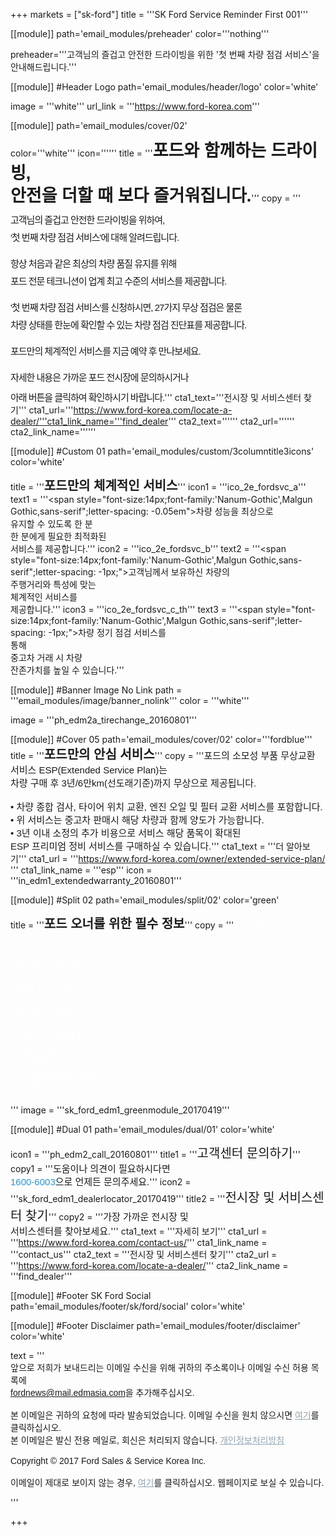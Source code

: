 
+++
markets = ["sk-ford"]
title = '''SK Ford Service Reminder First 001'''

[[module]]
path='email_modules/preheader'
color='''nothing'''

   preheader='''고객님의 즐겁고 안전한 드라이빙을 위한 '첫 번째 차량 점검 서비스'을 안내해드립니다.'''

[[module]] #Header Logo
path='email_modules/header/logo'
color='white'

  image = '''white'''
  url_link = '''https://www.ford-korea.com'''

[[module]]
path='email_modules/cover/02'

color='''white'''
icon=''''''
 title = '''<span style="font-Size:27px;line-height:36px;font-family:'Nanum Gothic',Malgun Gothic,sans-serif"><b>포드와 함께하는 드라이빙,<br />안전을 더할 때 보다 즐거워집니다.</b></span>'''
  copy = '''<span style="font-size:15px;line-height:14px;font-family:'Nanum Gothic',Malgun Gothic,sans-serif;letter-spacing: -1px;"><br /><br />고객님의 즐겁고 안전한 드라이빙을 위하여,<br /><br />'첫 번째 차량 점검 서비스'에 대해 알려드립니다.<br /><br /><br />항상 처음과 같은 최상의 차량 품질 유지를 위해<br /><br />포드 전문 테크니션이 업계 최고 수준의 서비스를 제공합니다.<br /><br /><br />'첫 번째 차량 점검 서비스'를 신청하시면, 27가지 무상 점검은 물론<br/><br />차량 상태를 한눈에 확인할 수 있는 차량 점검 진단표를 제공합니다.<br /><br /><br />포드만의 체계적인 서비스를 지금 예약 후 만나보세요.<br /><br /><br />자세한 내용은 가까운 포드 전시장에 문의하시거나<br /><br />아래 버튼을 클릭하여 확인하시기 바랍니다.</span>'''
cta1_text='''<span style="font-family:'Nanum Gothic',Malgun Gothic,sans-serif">전시장 및 서비스센터 찾기</span>'''
cta1_url='''https://www.ford-korea.com/locate-a-dealer/'''cta1_link_name='''find_dealer'''
cta2_text=''''''
cta2_url=''''''
cta2_link_name=''''''

[[module]] #Custom 01
path='email_modules/custom/3columntitle3icons'
color='white'

title = '''<span style="font-size:20px;font-family:'Nanum Gothic',Malgun Gothic,sans-serif"><b>포드만의 체계적인 서비스</b></span>'''
  icon1 = '''ico_2e_fordsvc_a'''
  text1 = '''<span style="font-size:14px;font-family:'Nanum-Gothic',Malgun Gothic,sans-serif";letter-spacing: -0.05em">차량 성능을 최상으로<br />유지할 수 있도록 한 분<br />한 분에게 필요한 최적화된<br />서비스를 제공합니다.</span>'''
  icon2 = '''ico_2e_fordsvc_b'''
  text2 = '''<span style="font-size:14px;font-family:'Nanum-Gothic',Malgun Gothic,sans-serif";letter-spacing: -1px;">고객님께서 보유하신 차량의<br />주행거리와 특성에 맞는<br />체계적인 서비스를<br />제공합니다.</span>'''
  icon3 = '''ico_2e_fordsvc_c_th'''
  text3 = '''<span style="font-size:14px;font-family:'Nanum-Gothic',Malgun Gothic,sans-serif";letter-spacing: -1px;">차량 정기 점검 서비스를<br />통해<br />중고차 거래 시 차량<br />잔존가치를 높일 수 있습니다.</span>'''

[[module]] #Banner Image No Link
path = '''email_modules/image/banner_nolink'''
color = '''white'''

  image = '''ph_edm2a_tirechange_20160801'''

[[module]] #Cover 05
path='email_modules/cover/02'
color='''fordblue'''
title = '''<span style="font-size:20px;font-family:'Nanum Gothic',Malgun Gothic,sans-serif"><b>포드만의 안심 서비스</b></span>'''
copy = '''<span style="font-size:15px;font-family:'Nanum-Gothic',Malgun Gothic,sans-serif">포드의 소모성 부품 무상교환 서비스 ESP(Extended Service Plan)는<br/>차량 구매 후 3년/6만km(선도래기준)까지 무상으로 제공됩니다.<br/><br/> &#8226; 차량 종합 검사, 타이어 위치 교환, 엔진 오일 및 필터 교환 서비스를 포함합니다.<br/> &#8226; 위 서비스는 중고차 판매시 해당 차량과 함께 양도가 가능합니다.<br/> &#8226; 3년 이내 소정의 추가 비용으로 서비스 해당 품목이 확대된<br />ESP 프리미엄 정비 서비스를 구매하실 수 있습니다.</span>'''
cta1_text = '''<span style="font-family:'Nanum Gothic',Malgun Gothic,sans-serif">더 알아보기</span>'''
cta1_url = '''https://www.ford-korea.com/owner/extended-service-plan/ '''
cta1_link_name = '''esp'''
icon = '''in_edm1_extendedwarranty_20160801'''

[[module]] #Split 02
path='email_modules/split/02'
color='green'

  title = '''<span style="font-family:'Nanum Gothic',Malgun Gothic,sans-serif;font-size:20px;"><b>포드 오너를 위한 필수 정보</b></span>'''
  copy = '''<span style="color:#FFFFFF;font-family:'Nanum Gothic',Malgun Gothic,sans-serif">포드 웹사이트에는 더 쉽게<br/>차량을 관리할 수 있도록 돕는<br/>값진 정보가 가득합니다. <br/><br/>아래의 링크를 클릭하시면<br/>고객님께 꼭 필요한 서비스 정보를<br />확인하실 수 있습니다.
	<ul style="margin: 20px; padding: 0;text-decoration:underline; color:#FFFFFF">
		<li><a href="https://www.ford-korea.com/owner/emergency/" name="era" style="text-decoration:underline; color:#FFFFFF;">24시간 긴급출동 서비스</a></li>
        <li><a href="https://www.ford-korea.com/owner/warranty/" name="warranty" style="text-decoration:underline; color:#FFFFFF;">보증 서비스</a></li>
		<li><a href="https://www.ford-korea.com/owner/maintenance/" name="vehicle_maintenance" style="text-decoration:underline; color:#FFFFFF;font-family:'Nanum Gothic',Malgun Gothic,sans-serif;">차량 관리</a></li>
		<li><a href="https://www.ford-korea.com/owner/genuine-service/" name="genuine_service" style="text-decoration:underline; color:#FFFFFF;font-family:'Nanum Gothic',Malgun Gothic,sans-serif;">전문가의 공인 서비스</a></li>
		<li><a href="https://www.ford-korea.com/owner/recall-guidance/" name="recall_guidance" style="text-decoration:underline; color:#FFFFFF;font-family:'Nanum Gothic',Malgun Gothic,sans-serif;">리콜 안내</a></li>
	</ul></span>'''
  image = '''sk_ford_edm1_greenmodule_20170419'''

[[module]] #Dual 01
path='email_modules/dual/01'
color='white'

  icon1 = '''ph_edm2_call_20160801'''
  title1 = '''<span style="font-size:20px;font-family:'Nanum Gothic',Malgun Gothic,sans-serif">고객센터 문의하기</span>'''
  copy1 = '''<span style="font-size:15px;font-family:'Nanum Gothic',Malgun Gothic,sans-serif">도움이나 의견이 필요하시다면 <br/><a href="tel:1600-6003" name="tel" style="text-decoration:none; color:#2d96cd;">1600-6003</a>으로 언제든 문의주세요.</span>'''
  icon2 = '''sk_ford_edm1_dealerlocator_20170419'''
  title2 = '''<span style="font-size:20px; font-family:'Nanum Gothic',Malgun Gothic,sans-serif">전시장 및 서비스센터 찾기</span>'''
  copy2 = '''<span style="font-size:15px;font-family:Nanum Gothic,Malgun Gothic,sans-serif">가장 가까운 전시장 및<br />서비스센터를 찾아보세요.</span>'''
  cta1_text = '''<span style="font-family:'Nanum Gothic',Malgun Gothic,sans-serif">자세히 보기</span>'''
  cta1_url = '''https://www.ford-korea.com/contact-us/'''
  cta1_link_name = '''contact_us'''
  cta2_text = '''<span style="font-family:Malgun Gothic,sans-serif">전시장 및 서비스센터 찾기</span>'''
  cta2_url = '''https://www.ford-korea.com/locate-a-dealer/'''
  cta2_link_name = '''find_dealer'''

[[module]] #Footer SK Ford Social
path='email_modules/footer/sk/ford/social'
color='white'

[[module]] #Footer Disclaimer
path='email_modules/footer/disclaimer'
color='white'

text = '''<span style="font-family:'Nanum Gothic',Malgun Gothic,sans-serif"><br/>앞으로 저희가 보내드리는 이메일 수신을 위해 귀하의 주소록이나 이메일 수신 허용 목록에 <br/><span style="font-family:'Nanum Gothic',Malgun Gothic,sans-serif; text-decoration:underline;">fordnews@mail.edmasia.com</span>을 추가해주십시오.<br/><br/>본 이메일은 귀하의 요청에 따라 발송되었습니다. 이메일 수신을 원치 않으시면 <a href="<%unsubscribe_link_text%>" style="color:#91a4b1; text-decoration:underline">여기</a>를 클릭하십시오. <br />본 이메일은 발신 전용 메일로, 회신은 처리되지 않습니다. <a href="https://www.ford-korea.com/privacy/" name="privacy" style="text-decoration:underline; color:#91a4b1;">개인정보처리방침</a> <br/><br/>Copyright © 2017 Ford Sales & Service Korea Inc.<br /><br />이메일이 제대로 보이지 않는 경우, <span class="mobile-display-block"></span><a href="<%syslink_message_read url='/public/read_message.jsp'%>" style="color:#91a4b1; text-decoration:underline">여기</a>를 클릭하십시오. 웹페이지로 보실 수 있습니다.<p> </p><p> </p><p> </p></span>'''

+++
